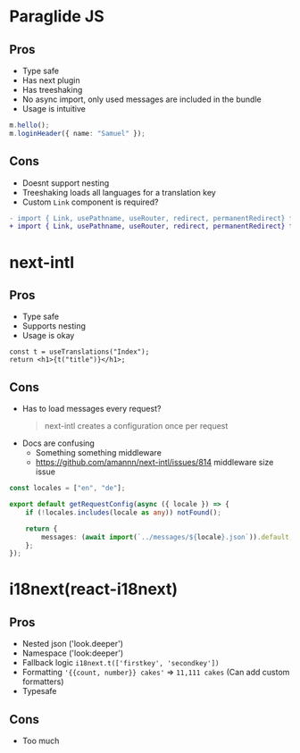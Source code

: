 # Paraglide JS

## Pros

-   Type safe
-   Has next plugin
-   Has treeshaking
-   No async import, only used messages are included in the bundle
-   Usage is intuitive

```typescript
m.hello();
m.loginHeader({ name: "Samuel" });
```

## Cons

-   Doesnt support nesting
-   Treeshaking loads all languages for a translation key
-   Custom `Link` component is required?

```diff
- import { Link, usePathname, useRouter, redirect, permanentRedirect} from "next/navigation"
+ import { Link, usePathname, useRouter, redirect, permanentRedirect} from "@/lib/i18n"
```

# next-intl

## Pros

-   Type safe
-   Supports nesting
-   Usage is okay

```tsx
const t = useTranslations("Index");
return <h1>{t("title")}</h1>;
```

## Cons

-   Has to load messages every request?
    > next-intl creates a configuration once per request
-   Docs are confusing
    -   Something something middleware
    -   https://github.com/amannn/next-intl/issues/814 middleware size issue

```typescript
const locales = ["en", "de"];

export default getRequestConfig(async ({ locale }) => {
	if (!locales.includes(locale as any)) notFound();

	return {
		messages: (await import(`../messages/${locale}.json`)).default,
	};
});
```

# i18next(react-i18next)

## Pros

-   Nested json ('look.deeper')
-   Namespace ('look:deeper')
-   Fallback logic `i18next.t(['firstkey', 'secondkey'])`
-   Formatting `'{{count, number}} cakes'` => `11,111 cakes` (Can add custom formatters)
-   Typesafe

## Cons

-   Too much
